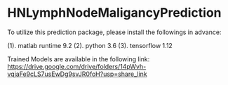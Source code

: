 # HNLymphNodeMaligancyPrediction

To utilize this prediction package, please install the followings in advance:

(1). matlab runtime 9.2
(2). python 3.6
(3). tensorflow 1.12

Trained Models are available in the following link:
https://drive.google.com/drive/folders/14pWvh-vqjaFe9cLS7usEwDg9svJR0foH?usp=share_link
